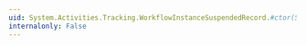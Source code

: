 ```yaml
---
uid: System.Activities.Tracking.WorkflowInstanceSuspendedRecord.#ctor(System.Guid,System.Int64,System.String,System.String,System.Activities.WorkflowIdentity)
internalonly: False
---
```

